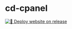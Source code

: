 # cd-cpanel

[![🚀 Deploy website on release](https://github.com/creamcamp/cd-cpanel/actions/workflows/deploy.yml/badge.svg)](https://github.com/creamcamp/cd-cpanel/actions/workflows/deploy.yml)
